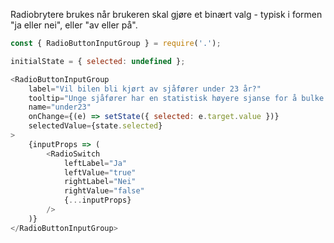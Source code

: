 Radiobrytere brukes når brukeren skal gjøre et binært valg - typisk i formen
"ja eller nei", eller "av eller på".

```js
const { RadioButtonInputGroup } = require('.');

initialState = { selected: undefined };

<RadioButtonInputGroup
    label="Vil bilen bli kjørt av sjåfører under 23 år?"
    tooltip="Unge sjåfører har en statistisk høyere sjanse for å bulke bilen."
    name="under23"
    onChange={(e) => setState({ selected: e.target.value })}
    selectedValue={state.selected}
>
    {inputProps => (
        <RadioSwitch
            leftLabel="Ja"
            leftValue="true"
            rightLabel="Nei"
            rightValue="false"
            {...inputProps}
        />
    )}
</RadioButtonInputGroup>
```

